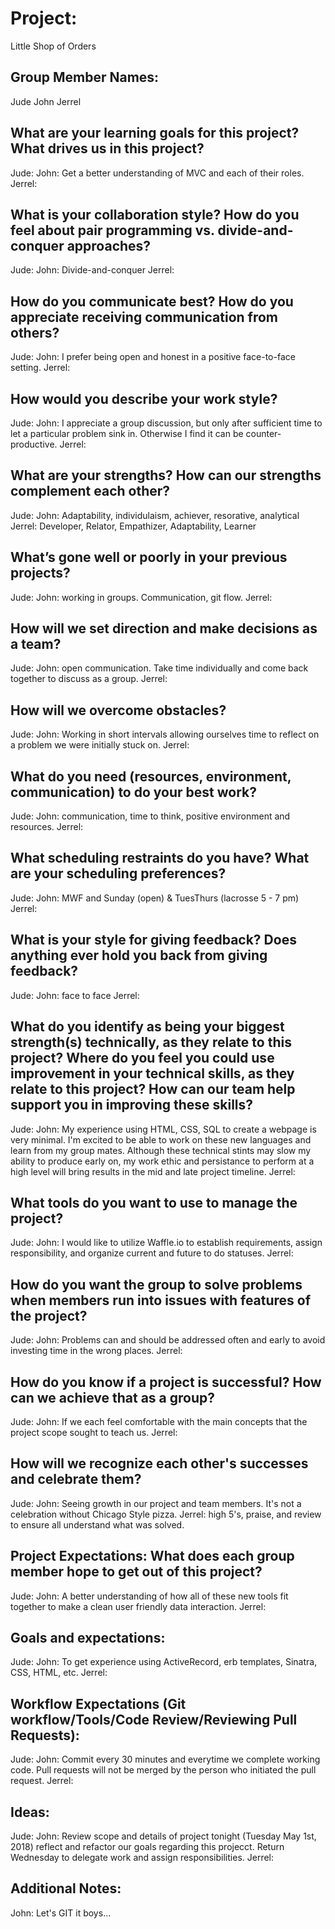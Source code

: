 # Project:

Little Shop of Orders

## Group Member Names:

Jude
John
Jerrel

## What are your learning goals for this project? What drives us in this project?
Jude:
John: Get a better understanding of MVC and each of their roles.
Jerrel:

## What is your collaboration style? How do you feel about pair programming vs. divide-and-conquer approaches?

Jude:
John: Divide-and-conquer
Jerrel:

## How do you communicate best? How do you appreciate receiving communication from others?

Jude:
John: I prefer being open and honest in a positive face-to-face setting.
Jerrel:

## How would you describe your work style?

Jude:
John: I appreciate a group discussion, but only after sufficient time to let a particular problem sink in. Otherwise I find it can be counter-productive.
Jerrel:

## What are your strengths? How can our strengths complement each other?

Jude:
John: Adaptability, individulaism, achiever, resorative, analytical
Jerrel: Developer, Relator, Empathizer, Adaptability, Learner

## What’s gone well or poorly in your previous projects?

Jude:
John: working in groups. Communication, git flow.
Jerrel:

## How will we set direction and make decisions as a team?

Jude:
John: open communication. Take time individually and come back together to discuss as a group.
Jerrel:

## How will we overcome obstacles?

Jude: 
John: Working in short intervals allowing ourselves time to reflect on a problem we were initially stuck on.
Jerrel:

## What do you need (resources, environment, communication) to do your best work?

Jude:
John: communication, time to think, positive environment and resources.
Jerrel:

## What scheduling restraints do you have? What are your scheduling preferences?

Jude:
John: MWF and Sunday (open) & TuesThurs (lacrosse 5 - 7 pm)
Jerrel: 

## What is your style for giving feedback? Does anything ever hold you back from giving feedback?

Jude:
John: face to face
Jerrel:

## What do you identify as being your biggest strength(s) technically, as they relate to this project? Where do you feel you could use improvement in your technical skills, as they relate to this project? How can our team help support you in improving these skills?

Jude:
John: My experience using HTML, CSS, SQL to create a webpage is very minimal. I'm excited to be able to work on these new languages and learn from my group mates. Although these technical stints may slow my ability to produce early on, my work ethic and persistance to perform at a high level will bring results in the mid and late project timeline.
Jerrel:

## What tools do you want to use to manage the project?

Jude:
John: I would like to utilize Waffle.io to establish requirements, assign responsibility, and organize current and future to do statuses.
Jerrel:

## How do you want the group to solve problems when members run into issues with features of the project?

Jude:
John: Problems can and should be addressed often and early to avoid investing time in the wrong places.
Jerrel:

## How do you know if a project is successful? How can we achieve that as a group?

Jude:
John: If we each feel comfortable with the main concepts that the project scope sought to teach us.
Jerrel:

## How will we recognize each other's successes and celebrate them?

Jude:
John: Seeing growth in our project and team members. It's not a celebration without Chicago Style pizza.
Jerrel: high 5's, praise, and review to ensure all understand what was solved.

## Project Expectations: What does each group member hope to get out of this project?

Jude:
John: A better understanding of how all of these new tools fit together to make a clean user friendly data interaction.
Jerrel:

## Goals and expectations:

Jude:
John: To get experience using ActiveRecord, erb templates, Sinatra, CSS, HTML, etc.
Jerrel:

## Workflow Expectations (Git workflow/Tools/Code Review/Reviewing Pull Requests):

Jude:
John: Commit every 30 minutes and everytime we complete working code. Pull requests will not be merged by the person who initiated the pull request.
Jerrel:

## Ideas:

Jude:
John: Review scope and details of project tonight (Tuesday May 1st, 2018) reflect and refactor our goals regarding this projecct. Return Wednesday to delegate work and assign responsibilities.
Jerrel:

## Additional Notes:

John: Let's GIT it boys... 